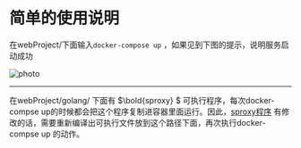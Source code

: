 # 简单的使用说明

在webProject/下面输入`docker-compose up` ，如果见到下图的提示，说明服务启动成功



![photo](http://www.usilab.cn:10080/sijianliu/webProject/src/master/fig/fig1.png)


---

在webProject/golang/ 下面有 $\bold{sproxy} $ 可执行程序，每次docker-compse up的时候都会把这个程序复制进容器里面运行。因此，[sproxy程序](https://github.com/RicardoLanJ/coupons-seckill) 有修改的话，需要重新编译出可执行文件放到这个路径下面，再次执行docker-compse up 的动作。

